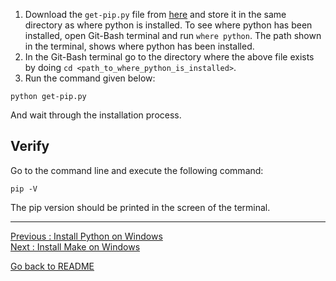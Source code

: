 1. Download the `get-pip.py` file from [here](https://bootstrap.pypa.io/get-pip.py) and store it in the same directory as where python is installed. To see where python has been installed, open Git-Bash terminal and run `where python`. The path shown in the terminal, shows where python has been installed.  
2. In the Git-Bash terminal go to the directory where the above file exists by doing `cd <path_to_where_python_is_installed>`.    
3. Run the command given below:  

`python get-pip.py`  

And wait through the installation process.  

## Verify

Go to the command line and execute the following command:

`pip -V`

The pip version should be printed in the screen of the terminal.

___________________________

[Previous : Install Python on Windows](Install-Python-on-Windows)  
[Next     : Install Make on Windows](Install-Make-on-Windows)

[Go back to README](README)